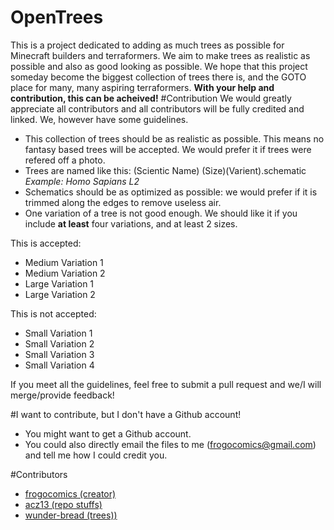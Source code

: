 # OpenTrees
This is a project dedicated to adding as much trees as possible for Minecraft builders and terraformers. We aim to make trees as realistic as possible and also as good looking as possible. We hope that this project someday become the biggest collection of trees there is, and the GOTO place for many, many aspiring terraformers. **With your help and contribution, this can be acheived!** 
#Contribution
We would greatly appreciate all contributors and all contributors will be fully credited and linked. We, however have some guidelines.
- This collection of trees should be as realistic as possible. This means no fantasy based trees will be accepted. We would prefer it if trees were refered off a photo.
- Trees are named like this: (Scientic Name) (Size)(Varient).schematic _Example: Homo Sapians L2_
- Schematics should be as optimized as possible: we would prefer if it is trimmed along the edges to remove useless air.
- One variation of a tree is not good enough. We should like it if you include **at least** four variations, and at least 2 sizes.

This is accepted:
- Medium Variation 1  
- Medium Variation 2  
- Large Variation 1  
- Large Variation 2  

This is not accepted:
- Small Variation 1
- Small Variation 2
- Small Variation 3
- Small Variation 4

If you meet all the guidelines, feel free to submit a pull request and we/I will merge/provide feedback!

#I want to contribute, but I don't have a Github account!
- You might want to get a Github account.
- You could also directly email the files to me (frogocomics@gmail.com) and tell me how I could credit you.

#Contributors
- [frogocomics (creator)](http://github.com/frogocomics)  
- [acz13 (repo stuffs)](http://github.com/acz13)
- [wunder-bread (trees))](http://github.com/wunder-bread)
